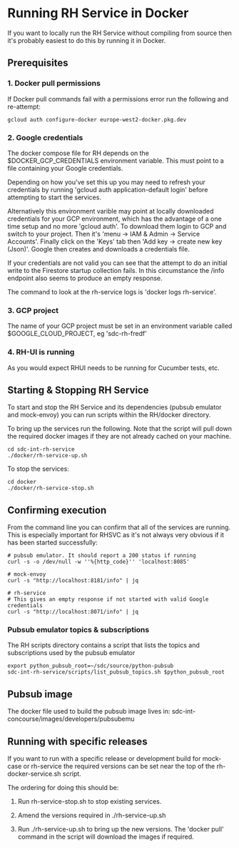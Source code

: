 # Running RH Service in Docker

If you want to locally run the RH Service without compiling from source then
it's probably easiest to do this by running it in Docker.


## Prerequisites

### 1. Docker pull permissions

If Docker pull commands fail with a permissions error run the following and re-attempt:

    gcloud auth configure-docker europe-west2-docker.pkg.dev

### 2. Google credentials

The docker compose file for RH depends on the $DOCKER_GCP_CREDENTIALS environment
variable. This must point to a file containing your Google credentials.

Depending on how you've set this up you may need to refresh your credentials by running 
'gcloud auth application-default login' before attempting to start the services.

Alternatively this environment varible may point at locally downloaded credentials for 
your GCP environment, which has the advantage of a one time setup and no more 'gcloud auth'.
To download them login to GCP and switch to your project. Then it's 'menu -> IAM & Admin -> Service Accounts'.
Finally click on the 'Keys' tab then 'Add key -> create new key (Json)'. Google then creates 
and downloads a credentials file.

If your credentials are not valid you can see that the attempt to do an initial write to 
the Firestore startup collection fails. In this circumstance the /info endpoint also 
seems to produce an empty response.

The command to look at the rh-service logs is 'docker logs rh-service'. 

### 3. GCP project 

The name of your GCP project must be set in an environment variable called $GOOGLE_CLOUD_PROJECT,
eg 'sdc-rh-fredf'

### 4. RH-UI is running

As you would expect RHUI needs to be running for Cucumber tests, etc.


## Starting & Stopping RH Service

To start and stop the RH Service and its dependencies (pubsub emulator and mock-envoy) you
can run scripts within the RH/docker directory.

To bring up the services run the following. Note that the script will pull down
the required docker images if they are not already cached on your machine. 

    cd sdc-int-rh-service
    ./docker/rh-service-up.sh
    
To stop the services:

    cd docker
    ./docker/rh-service-stop.sh


## Confirming execution

From the command line you can confirm that all of the services are running. 
This is especially important for RHSVC as it's not always very obvious if it has
been started successfully: 

    # pubsub emulator. It should report a 200 status if running
    curl -s -o /dev/null -w ''%{http_code}'' 'localhost:8085'
    
    # mock-envoy
    curl -s "http://localhost:8181/info" | jq
    
    # rh-service
    # This gives an empty response if not started with valid Google credentials
    curl -s "http://localhost:8071/info" | jq

### Pubsub emulator topics & subscriptions

The RH scripts directory contains a script that lists the topics and subscriptions
used by the pubsub emulator

    export python_pubsub_root=~/sdc/source/python-pubsub
    sdc-int-rh-service/scripts/list_pubsub_topics.sh $python_pubsub_root


## Pubsub image

The docker file used to build the pubsub image lives in: sdc-int-concourse/images/developers/pubsubemu

    
## Running with specific releases

If you want to run with a specific release or development build for mock-case or rh-service
the required versions can be set near the top of the rh-docker-service.sh script.

The ordering for doing this should be:

1. Run rh-service-stop.sh to stop existing services.

1. Amend the versions required in ./rh-service-up.sh

1. Run ./rh-service-up.sh to bring up the new versions. The 'docker pull' command in the script
will download the images if required.
